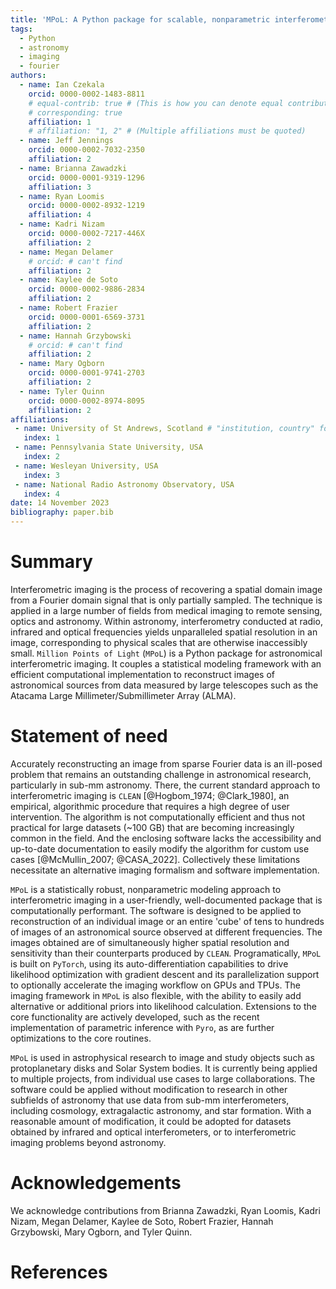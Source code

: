 ```yaml
---
title: 'MPoL: A Python package for scalable, nonparametric interferometric imaging'
tags:
  - Python
  - astronomy
  - imaging
  - fourier
authors:
  - name: Ian Czekala
    orcid: 0000-0002-1483-8811
    # equal-contrib: true # (This is how you can denote equal contributions between multiple authors)
    # corresponding: true
    affiliation: 1
    # affiliation: "1, 2" # (Multiple affiliations must be quoted)
  - name: Jeff Jennings
    orcid: 0000-0002-7032-2350
    affiliation: 2
  - name: Brianna Zawadzki
    orcid: 0000-0001-9319-1296
    affiliation: 3
  - name: Ryan Loomis
    orcid: 0000-0002-8932-1219
    affiliation: 4
  - name: Kadri Nizam
    orcid: 0000-0002-7217-446X
    affiliation: 2
  - name: Megan Delamer
    # orcid: # can't find
    affiliation: 2     
  - name: Kaylee de Soto
    orcid: 0000-0002-9886-2834
    affiliation: 2
  - name: Robert Frazier
    orcid: 0000-0001-6569-3731
    affiliation: 2      
  - name: Hannah Grzybowski
    # orcid: # can't find
    affiliation: 2         
  - name: Mary Ogborn
    orcid: 0000-0001-9741-2703
    affiliation: 2
  - name: Tyler Quinn
    orcid: 0000-0002-8974-8095
    affiliation: 2
affiliations:
 - name: University of St Andrews, Scotland # "institution, country" format suggested by JOSS
   index: 1
 - name: Pennsylvania State University, USA
   index: 2
 - name: Wesleyan University, USA
   index: 3
 - name: National Radio Astronomy Observatory, USA
   index: 4      
date: 14 November 2023
bibliography: paper.bib
---
```


# Summary

Interferometric imaging is the process of recovering a spatial domain image from a Fourier domain signal that is only partially sampled. The technique is applied in a large number of fields from medical imaging to remote sensing, optics and astronomy. Within astronomy, interferometry conducted at radio, infrared and optical frequencies yields unparalleled spatial resolution in an image, corresponding to physical scales that are otherwise inaccessibly small. `Million Points of Light` (`MPoL`) is a Python package for astronomical interferometric imaging. It couples a statistical modeling framework with an efficient computational implementation to reconstruct images of astronomical sources from data measured by large telescopes such as the Atacama Large Millimeter/Submillimeter Array (ALMA). 

# Statement of need

Accurately reconstructing an image from sparse Fourier data is an ill-posed problem that remains an outstanding challenge in astronomical research, particularly in sub-mm astronomy. There, the current standard approach to interferometric imaging is `CLEAN` [@Hogbom_1974; @Clark_1980], an empirical, algorithmic procedure that requires a high degree of user intervention. The algorithm is not computationally efficient and thus not practical for large datasets (~100 GB) that are becoming increasingly common in the field. And the enclosing software lacks the accessibility and up-to-date documentation to easily modify the algorithm for custom use cases [@McMullin_2007; @CASA_2022]. Collectively these limitations necessitate an alternative imaging formalism and software implementation. 

`MPoL` is a statistically robust, nonparametric modeling approach to interferometric imaging in a user-friendly, well-documented package that is computationally performant. The software is designed to be applied to reconstruction of an individual image or an entire 'cube' of tens to hundreds of images of an astronomical source observed at different frequencies. The images obtained are of simultaneously higher spatial resolution and sensitivity than their counterparts produced by `CLEAN`. Programatically, `MPoL` is built on `PyTorch`, using its auto-differentiation capabilities to drive likelihood optimization with gradient descent and its parallelization support to optionally accelerate the imaging workflow on GPUs and TPUs. The imaging framework in `MPoL` is also flexible, with the ability to easily add alternative or additional priors into likelihood calculation. Extensions to the core functionality are actively developed, such as the recent implementation of parametric inference with `Pyro`, as are further optimizations to the core routines.

`MPoL` is used in astrophysical research to image and study objects such as protoplanetary disks and Solar System bodies. It is currently being applied to multiple projects, from individual use cases to large collaborations. The software could be applied without modification to research in other subfields of astronomy that use data from sub-mm interferometers, including cosmology, extragalactic astronomy, and star formation. With a reasonable amount of modification, it could be adopted for datasets obtained by infrared and optical interferometers, or to interferometric imaging problems beyond astronomy.

# Acknowledgements

We acknowledge contributions from Brianna Zawadzki, Ryan Loomis, Kadri Nizam, Megan Delamer, Kaylee de Soto, Robert Frazier, Hannah Grzybowski, Mary Ogborn, and Tyler Quinn.

# References
